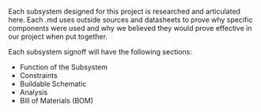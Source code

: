 Each subsystem designed for this project is researched and articulated here. Each .md uses outside sources and datasheets to prove why specific components were used and why we believed they would prove effective in our project when put together.

Each subsystem signoff will have the following sections:
- Function of the Subsystem
- Constraints
- Buildable Schematic
- Analysis
- Bill of Materials (BOM)
